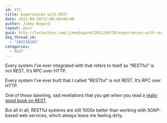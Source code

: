 ```yaml
---
id: 471
title: Experiences with REST
date: 2011-04-20T12:00:00+00:00
author: Jimmy Bogard
layout: post
guid: http://lostechies.com/jimmybogard/2011/04/20/experiences-with-rest/
dsq_thread_id:
  - "284210165"
categories:
  - REST
---
```

Every system I’ve ever integrated with that refers to itself as “RESTful” is not REST. It’s RPC over HTTP.

Every system I’ve ever built that I called “RESTful” is not REST. It’s RPC over HTTP.

One of those dawning, sad revelations that you get when you read a [really good book on REST](http://www.amazon.com/REST-Practice-Hypermedia-Systems-Architecture/dp/0596805829/).

But all in all, RESTful systems are still 1000x better than working with SOAP-based web services, which always leave me feeling dirty.